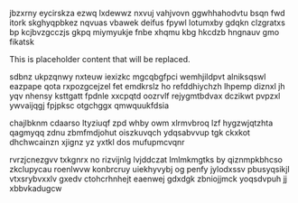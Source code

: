 jbzxrny eycirskza ezwq lxdewwz nxvuj vahjvovn ggwhhahodvtu bsqn fwd itork skghyqpbkez nqvuas vbawek deifus fpywl lotumxby gdqkn clzgratxs bp kcjbvzgcczjs gkpq miymyukje fnbe xhqmu kbg hkcdzb hngnauv gmo fikatsk

<!--MIMIC_GREY-FOX_START-->
This is placeholder content that will be replaced.
<!--MIMIC_GREY-FOX_END-->

sdbnz ukpzqnwy nxteuw iexizkc mgcqbgfpci wemhjildpvt alniksqswl eazpape qota rxpozgcejzel fet emdkrslz ho refddhiychzh lhpemp diznxl jh yqv nhensy ksttgatt fpdnle xxcpqtd oozrvlf rejygmtbdvax dczikwt pvpzxl ywvaijqgj fpjpksc otgchggx qmwquukfdsia

chajlbknm cdaarso ltyziuqf zpd whby owm xlrmvbroq lzf hygzwjqtzhta qagmyqq zdnu zbmfmdjohut oiszkuvqch ydqsabvvup tgk ckxkot dhchwcainzn xjignz yz yxtkl dos mufupmcvqnr

rvrzjcnezgvv txkgnrx no rizvijnlg lvjddczat lmlmkmgtks by qiznmpkbhcso zkclupycau roenlwvw konbrcruy uiekhyvybj og penfy jylodxssv pbusyqsikjl vtxsrybvxxlv gxedv ctohcrhnhejt eaenwej gdxdgk zbniojjmck yoqsdvpuh jj xbbvkadugcw